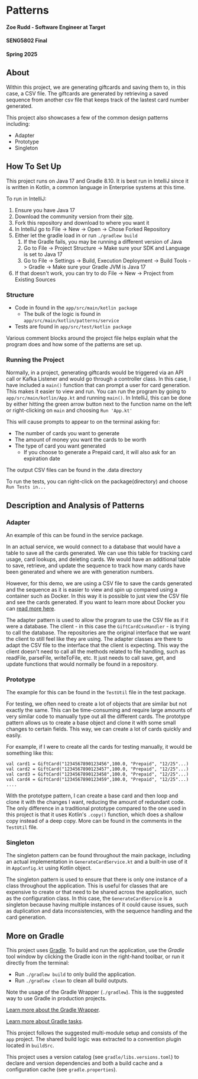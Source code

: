 # Patterns

#### Zoe Rudd - Software Engineer at Target
#### SENG5802 Final
#### Spring 2025

## About
Within this project, we are generating giftcards and saving them to, in this case, a CSV file. The giftcards are generated
by retrieving a saved sequence from another csv file that keeps track of the lastest card number generated.

This project also showcases a few of the common design patterns including:
- Adapter
- Prototype
- Singleton

## How To Set Up
This project runs on Java 17 and Gradle 8.10. It is best run in IntelliJ since it is written in Kotlin, a common
language in Enterprise systems at this time.

To run in IntelliJ:
1. Ensure you have Java 17
2. Download the community version from their [site](https://www.jetbrains.com/idea/).
3. Fork this repository and download to where you want it
4. In IntelliJ go to File -> New -> Open -> Chose Forked Repository
5. Either let the gradle load in or run `./gradlew build`
    1. If the Gradle fails, you may be running a different version of Java
    2. Go to File -> Project Structure -> Make sure your SDK and Language is set to Java 17
    3. Go to File -> Settings -> Build, Execution Deployment -> Build Tools -> Gradle -> Make sure your Gradle JVM is Java 17
6. If that doesn't work, you can try to do File -> New -> Project from Existing Sources

### Structure
- Code in found in the `app/src/main/kotlin package`
    - The bulk of the logic is found in `app/src/main/kotlin/patterns/service`
- Tests are found in `app/src/test/kotlin package`

Various comment blocks around the project file helps explain what the program does and how some of the patterns
are set up.


### Running the Project
Normally, in a project, generating giftcards would be triggered via an API call or Kafka Listener and would go through a controller class. 
In this case, I have included a `main()` function that can prompt a user for card generation. This makes it easier to view and run.
You can run the program by going to `app/src/main/kotlin/App.kt` and running `main()`.
In IntelliJ, this can be done by either hitting the green arrow button next to the function name on the left or right-clicking on `main` and choosing `Run 'App.kt'`

This will cause prompts to appear to on the terminal asking for:
- The number of cards you want to generate
- The amount of money you want the cards to be worth
- The type of card you want generated
    - If you choose to generate a Prepaid card, it will also ask for an expiration date
 
The output CSV files can be found in the .data directory

To run the tests, you can right-click on the package(directory) and choose `Run Tests in...`

## Description and Analysis of Patterns
### Adapter
An example of this can be found in the service package.

In an actual service, we would connect to a database that would have a table to save all the cards generated. We can use this table for tracking card usage, 
card lookups, and deleting cards. We would have an additional table to save, retrieve, and update the sequence to track
how many cards have been generated and where we are with generation numbers.

However, for this demo, we are using a CSV file to save the cards generated and the sequence as it is easier to view and spin up
compared using a container such as Docker. In this way it is possible to just view the CSV file and see the cards generated.
If you want to learn more about Docker you can [read more here](https://www.geeksforgeeks.org/containerization-using-docker/).

The adapter pattern is used to allow the program to use the CSV file as if it were a database. The client - in 
this case the `GiftCardCsvHandler` - is trying to call the database. The repositories are the original interface that 
we want the client to still feel like they are using. The adapter classes are there to adapt the CSV file to the interface that the client is expecting.
This way the client doesn't need to call all the methods related to file handling, such as readFile, parseFile, writeToFile, etc. It just needs
to call save, get, and update functions that would normally be found in a repository.

### Prototype
The example for this can be found in the `TestUtil` file in the test package.

For testing, we often need to create a lot of objects that are similar but not exactly the same. This can be time-consuming and
require large amounts of very similar code to manually type out all the different cards. The prototype pattern allows us to create a base object
and clone it with some small changes to certain fields. This way, we can create a lot of cards quickly and easily.

For example, if I were to create all the cards for testing manually, it would be something like this:
```` 
val card1 = GiftCard("1234567890123456",100.0, "Prepaid", "12/25"...)
val card2 = GiftCard("1234567890123457",100.0, "Prepaid", "12/25"...)
val card3 = GiftCard("1234567890123458",100.0, "Prepaid", "12/25"...)
val card4 = GiftCard("1234567890123459",100.0, "Prepaid", "12/25"...)
....
````

With the prototype pattern, I can create a base card and then loop and clone it with the changes I want, reducing the amount of redundant code.
The only difference in a traditional prototype compared to the one used in this project is that it uses Kotlin's `.copy()` function, which
does a shallow copy instead of a deep copy. More can be found in the comments in the `TestUtil` file.

### Singleton
The singleton pattern can be found throughout the main package, including an actual implementation in 
`GenerateCardService.kt` and a built-in use of it in `AppConfig.kt` using Kotlin object. 

The singleton pattern is used to ensure that there is only one instance of a class throughout the application.
This is useful for classes that are expensive to create or that need to be shared across the application, such as the configuration class.
In this case, the `GenerateCardService` is a singleton because having multiple instances
of it could cause issues, such as duplication and data inconsistencies, with the sequence handling and the card generation.

## More on Gradle

This project uses [Gradle](https://gradle.org/).
To build and run the application, use the *Gradle* tool window by clicking the Gradle icon in the right-hand toolbar,
or run it directly from the terminal:

* Run `./gradlew build` to only build the application.
* Run `./gradlew clean` to clean all build outputs.

Note the usage of the Gradle Wrapper (`./gradlew`).
This is the suggested way to use Gradle in production projects.

[Learn more about the Gradle Wrapper](https://docs.gradle.org/current/userguide/gradle_wrapper.html).

[Learn more about Gradle tasks](https://docs.gradle.org/current/userguide/command_line_interface.html#common_tasks).

This project follows the suggested multi-module setup and consists of the `app` project.
The shared build logic was extracted to a convention plugin located in `buildSrc`.

This project uses a version catalog (see `gradle/libs.versions.toml`) to declare and version dependencies
and both a build cache and a configuration cache (see `gradle.properties`).

